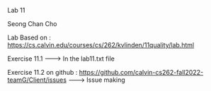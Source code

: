 Lab 11 

Seong Chan Cho 

Lab Based on : https://cs.calvin.edu/courses/cs/262/kvlinden/11quality/lab.html

Exercise 11.1 
              ---> In the lab11.txt file

Exercise 11.2 on github : https://github.com/calvin-cs262-fall2022-teamG/Client/issues
              ---> Issue making
